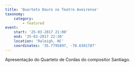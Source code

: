 ```yaml
---
title: 'Quarteto Douro no Teatro Aveirense' 
taxonomy: 
	category: 
		- featured 
event: 
	start: '25-03-2017 21:00' 
	end: '25-03-2017 22:30'
	location: 'Raleigh, NC' 
	coordinates: '35.7795897, -78.6381787' 
---
```

Apresentação do Quarteto de Cordas do compositor Santiago.
